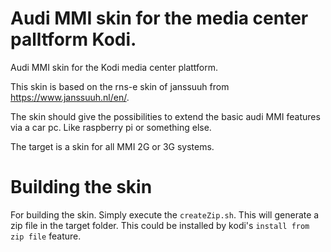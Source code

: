 # Audi MMI skin for the media center palltform Kodi.
Audi MMI skin for the Kodi media center plattform.

This skin is based on the rns-e skin of janssuuh from https://www.janssuuh.nl/en/.

The skin should give the possibilities to extend the basic audi MMI features via a car pc. Like raspberry pi or something else.

The target is a skin for all MMI 2G or 3G systems.

# Building the skin

For building the skin. Simply execute the `createZip.sh`. This will generate a zip file in the target
folder. 
This could be installed by kodi's `install from zip file` feature.

